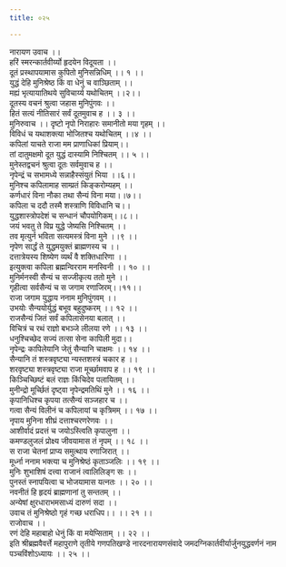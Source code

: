 ```yaml
---
title: ०२५

---
```

नारायण उवाच ।।  
हरिं स्मरन्कार्तवीर्य्यो हृदयेन विदूयता ।।  
दूतं प्रस्थापयामास कुपितो मुनिसन्निधिम् ।। १ ।।  
युद्धं देहि मुनिश्रेष्ठ किं वा धेनुं च वाञ्छिताम् ।।  
मह्यं भृत्यायातिथये सुविचार्य्य यथोचितम् ।।२।।  
दूतस्य वचनं श्रुत्वा जहास मुनिपुंगवः ।।  
हितं सत्यं नीतिसारं सर्वं दूतमुवाच ह ।। ३ ।।  
मुनिरुवाच ।। दृष्टो नृपो निराहारः समानीतो मया गृहम् ।।  
विविधं च यथाशक्त्या भोजितश्च यथोचितम् ।।४ ।।  
कपिलां याचते राजा मम प्राणाधिकां प्रियाम्।।  
तां दातुमक्षमो दूत युद्धं दास्यामि निश्चितम् ।। ५ ।।  
मुनेस्तद्वचनं श्रुत्वा दूतः सर्वमुवाच ह ।।  
नृपेन्द्रं च सभामध्ये सन्नाहैस्संयुतं भिया ।।६।।  
मुनिश्च कपिलामाह साम्प्रतं किङ्करोम्यहम् ।।  
कर्णधारं विना नौका तथा सैन्यं विना मया।।७।।  
कपिला च ददौ तस्मै शस्त्राणि विविधानि च।।  
युद्धशास्त्रोपदेशं च सन्धानं चौपयोगिकम्।।८।।  
जयं भवतु ते विप्र युद्धे जेष्यसि निश्चितम् ।।  
तव मृत्युर्न भविता सत्यमस्त्रं विना मुने ।।९ ।।  
नृपेण सार्द्धं ते युद्धमयुक्तं ब्राह्मणस्य च ।।  
दत्तात्रेयस्य शिष्येण व्यर्थं वै शक्तिधारिणा ।।  
इत्युक्त्वा कपिला ब्रह्मन्विरराम मनस्विनी ।। १० ।।  
मुनिर्मनस्वी सैन्यं च सज्जीकृत्य ततो मुने ।।  
गृहीत्वा सर्वसैन्यं च स जगाम रणाजिरम्।।११।।  
राजा जगाम युद्धाय ननाम मुनिपुंगवम् ।।  
उभयोः सैन्ययोर्युद्धं बभूव बहुदुष्करम् ।। १२ ।।  
राजसैन्यं जितं सर्वं कपिलासेनया बलात् ।।  
विचित्रं च रथं राज्ञो बभञ्जे लीलया रणे ।। १३ ।।  
धनुश्चिच्छेद सज्यं तत्सा सेना कापिली मुदा।।  
नृपेन्द्रः कापिलेयानि जेतुं सैन्यानि चाक्षमः ।। १४ ।।  
सैन्यानि तं शस्त्रवृष्ट्या न्यस्तशस्त्रं चकार ह ।।  
शरवृष्ट्या शस्त्रवृष्ट्या राजा मूर्च्छामवाप ह ।। १९ ।।  
किञ्चिच्छिष्टं बलं राज्ञः किंचिदेव पलायितम् ।।  
मुनीन्द्रो मूर्च्छितं दृष्ट्वा नृपेन्द्रमतिथिं मुने ।। १६ ।।  
कृपानिधिश्च कृपया तत्सैन्यं सञ्जहार च ।।  
गत्वा सैन्यं विलीनं च कपिलायां च कृत्रिमम् ।। १७ ।।  
नृपाय मुनिना शीघ्रं दत्ताश्चरणरेणवः ।।  
आशीर्वादं प्रदत्तं च जयोऽस्त्विति कृपालुना ।।  
कमण्डलुजलं प्रोक्ष्य जीवयामास तं नृपम् ।। १८ ।।  
स राजा चेतनां प्राप्य समुत्थाय रणाजिरात् ।।  
मूर्ध्ना ननाम भक्त्या च मुनिश्रेष्ठं कृताञ्जलिः ।। १९ ।।  
मुनिः शुभाशिषं दत्त्वा राजानं त्वालिलिङ्ग सः ।।  
पुनस्तं स्नापयित्वा च भोजयामास यत्नतः ।। २० ।।  
नवनीतं हि हृदयं ब्राह्मणानां तु सन्ततम् ।।  
अन्येषां क्षुरधाराभमसाध्यं दारुणं सदा ।।  
उवाच तं मुनिश्रेष्ठो गृहं गच्छ धराधिप।। ।। २१ ।।  
राजोवाच ।।  
रणं देहि महाबाहो धेनुं किं वा मयेप्सिताम् ।। २२ ।।  
इति श्रीब्रह्मवैवर्त्ते महापुराणे तृतीये गणपतिखण्डे नारदनारायणसंवादे जमदग्निकार्तवीर्यार्जुनयुद्धवर्णनं नाम पञ्चविंशोऽध्यायः ।। २५ ।।